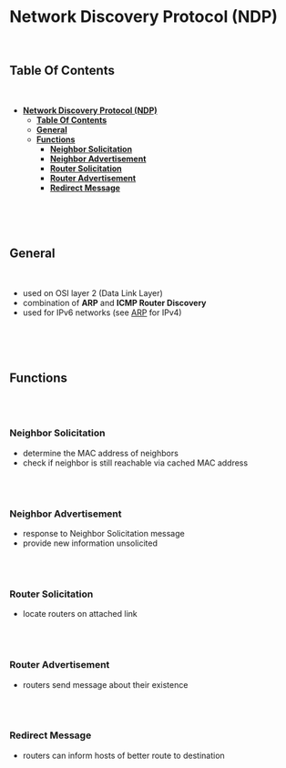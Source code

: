 # **Network Discovery Protocol (NDP)**
<br>

## **Table Of Contents**
<br>

- [**Network Discovery Protocol (NDP)**](#network-discovery-protocol-ndp)
  - [**Table Of Contents**](#table-of-contents)
  - [**General**](#general)
  - [**Functions**](#functions)
    - [**Neighbor Solicitation**](#neighbor-solicitation)
    - [**Neighbor Advertisement**](#neighbor-advertisement)
    - [**Router Solicitation**](#router-solicitation)
    - [**Router Advertisement**](#router-advertisement)
    - [**Redirect Message**](#redirect-message)

<br>
<br>
<br>

## **General**
<br>

* used on OSI layer 2 (Data Link Layer)
* combination of **ARP** and **ICMP Router Discovery**
* used for IPv6 networks (see [ARP](./ARP.md) for IPv4)

<br>
<br>
<br>

## **Functions**
<br>
<br>

### **Neighbor Solicitation**
* determine the MAC address of neighbors
* check if neighbor is still reachable via cached MAC address

<br>
<br>

### **Neighbor Advertisement**
* response to Neighbor Solicitation message
* provide new information unsolicited

<br>
<br>

### **Router Solicitation**
* locate routers on attached link

<br>
<br>

### **Router Advertisement**
* routers send message about their existence

<br>
<br>

### **Redirect Message**
* routers can inform hosts of better route to destination

